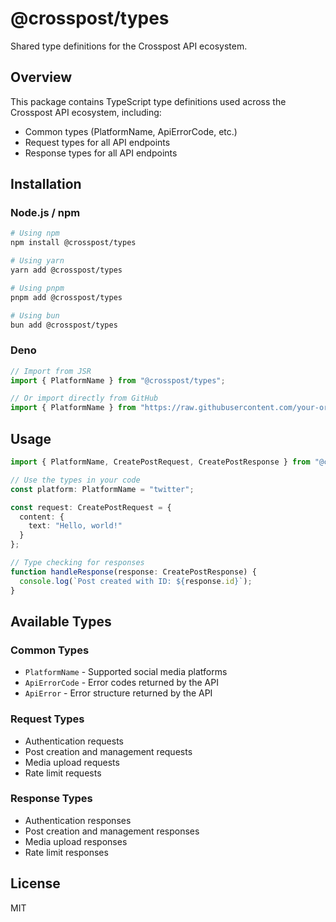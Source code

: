 # @crosspost/types

Shared type definitions for the Crosspost API ecosystem.

## Overview

This package contains TypeScript type definitions used across the Crosspost API ecosystem, including:

- Common types (PlatformName, ApiErrorCode, etc.)
- Request types for all API endpoints
- Response types for all API endpoints

## Installation

### Node.js / npm

```bash
# Using npm
npm install @crosspost/types

# Using yarn
yarn add @crosspost/types

# Using pnpm
pnpm add @crosspost/types

# Using bun
bun add @crosspost/types
```

### Deno

```typescript
// Import from JSR
import { PlatformName } from "@crosspost/types";

// Or import directly from GitHub
import { PlatformName } from "https://raw.githubusercontent.com/your-org/crosspost/main/packages/types/mod.ts";
```

## Usage

```typescript
import { PlatformName, CreatePostRequest, CreatePostResponse } from "@crosspost/types";

// Use the types in your code
const platform: PlatformName = "twitter";

const request: CreatePostRequest = {
  content: {
    text: "Hello, world!"
  }
};

// Type checking for responses
function handleResponse(response: CreatePostResponse) {
  console.log(`Post created with ID: ${response.id}`);
}
```

## Available Types

### Common Types

- `PlatformName` - Supported social media platforms
- `ApiErrorCode` - Error codes returned by the API
- `ApiError` - Error structure returned by the API

### Request Types

- Authentication requests
- Post creation and management requests
- Media upload requests
- Rate limit requests

### Response Types

- Authentication responses
- Post creation and management responses
- Media upload responses
- Rate limit responses

## License

MIT
